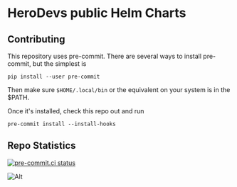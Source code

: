 # HeroDevs public Helm Charts

## Contributing

This repository uses pre-commit.  There are several ways to install pre-commit, but the simplest is
```shell
pip install --user pre-commit
```
Then make sure `$HOME/.local/bin` or the equivalent on your system is in the $PATH.

Once it's installed, check this repo out and run
```shell
pre-commit install --install-hooks
```

## Repo Statistics

[![pre-commit.ci status](https://results.pre-commit.ci/badge/github/neverendingsupport/helm-charts/main.svg)](https://results.pre-commit.ci/latest/github/neverendingsupport/helm-charts/main)

![Alt](https://repobeats.axiom.co/api/embed/f60660a0b8c2522706adf9df3724ef6f945cd59c.svg "Repobeats analytics image")
